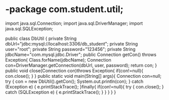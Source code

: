 # -package com.student.util;

import java.sql.Connection;
import java.sql.DriverManager;
import java.sql.SQLException;

public class DbUtil {
        private String dbUrl="jdbc:mysql://localhost:3306/db_student";
        private String user="root";
        private String password="123456";
        private String jdbcName="com.mysql.jdbc.Driver";
        public Connection getCon() throws Exception{
                Class.forName(jdbcName);
                Connection con=DriverManager.getConnection(dbUrl, user, password);
                return con;
        }
        public void close(Connection con)throws Exception{
                if(con!=null){
                        con.close();
                }
        }
        public static void main(String[] args){
                Connection con=null;
                try {
                        con = new DbUtil().getCon();
                        System.out.println(con);
                } catch (Exception e) {
                        e.printStackTrace();
                }finally{
                        if(con!=null){
                                try {
                                        con.close();
                                } catch (SQLException e) {
                                        e.printStackTrace();
                                }
                        }
                }
        }
}
